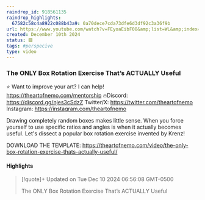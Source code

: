```yaml
---
raindrop_id: 918561135
raindrop_highlights:
  67582c58c4a8922c088b43a9: 0a70dece7cda73dfe6d3df92c3a36f9b
url: https://www.youtube.com/watch?v=FEyoaEibF08&amp;list=WL&amp;index=10&amp;t=680s
created: December 10th 2024
status: 🟥
tags: #perspecive
type: video
---
```



### The ONLY Box Rotation Exercise That’s ACTUALLY Useful

⭐ Want to improve your art? I can help! https://theartofnemo.com/mentorship
🔥Discord: https://discord.gg/njes3cSdzZ
Twitter/X: https://twitter.com/theartofnemo
Instagram: https://instagram.com/theartofnemo

Drawing completely random boxes makes little sense. When you force yourself to use specific ratios and angles is when it actually becomes useful. Let&#39;s dissect a popular box rotation exercise invented by Krenz!

DOWNLOAD THE  TEMPLATE: https://theartofnemo.com/video/the-only-box-rotation-exercise-thats-actually-useful/

#### Highlights

> [!quote]+ Updated on Tue Dec 10 2024 06:56:08 GMT-0500
>
> The ONLY Box Rotation Exercise That’s ACTUALLY Useful
